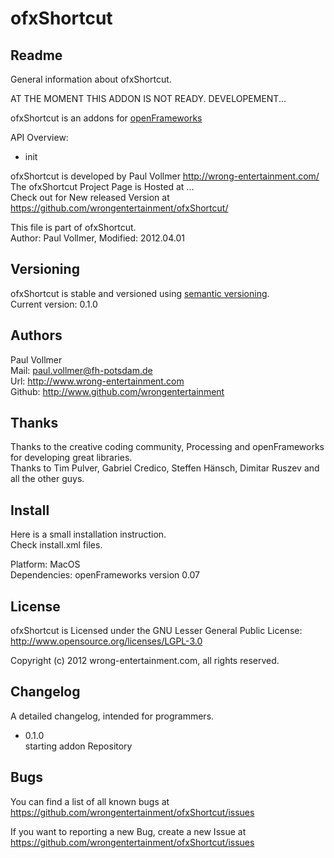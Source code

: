 # ofxShortcut


## Readme  
General information about ofxShortcut.  
  
AT THE MOMENT THIS ADDON IS NOT READY. DEVELOPEMENT...  
  
ofxShortcut is an addons for [openFrameworks](http://www.openframeworks.cc/)  
  
API Overview:  

- init  
  
ofxShortcut is developed by Paul Vollmer http://wrong-entertainment.com/  
The ofxShortcut Project Page is Hosted at ...  
Check out for New released Version at https://github.com/wrongentertainment/ofxShortcut/  

This file is part of ofxShortcut.  
Author: Paul Vollmer, Modified: 2012.04.01  


## Versioning 
ofxShortcut is stable and versioned using [semantic versioning](http://semver.org/).  
Current version: 0.1.0  


## Authors
Paul Vollmer  
Mail: paul.vollmer@fh-potsdam.de  
Url: http://www.wrong-entertainment.com  
Github: http://www.github.com/wrongentertainment  


## Thanks
Thanks to the creative coding community, Processing and openFrameworks for developing great libraries.  
Thanks to Tim Pulver, Gabriel Credico, Steffen Hänsch, Dimitar Ruszev and all the other guys.  


## Install
Here is a small installation instruction.  
Check install.xml files.    

Platform:
MacOS  
Dependencies:
openFrameworks version 0.07  


## License 
ofxShortcut is Licensed under the GNU Lesser General Public License: http://www.opensource.org/licenses/LGPL-3.0  

Copyright (c) 2012 wrong-entertainment.com, all rights reserved.  


## Changelog
A detailed changelog, intended for programmers.  

- 0.1.0  
  starting addon Repository  


## Bugs  
You can find a list of all known bugs at  
https://github.com/wrongentertainment/ofxShortcut/issues  

If you want to reporting a new Bug, create a new Issue at  
https://github.com/wrongentertainment/ofxShortcut/issues  
